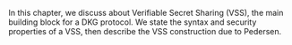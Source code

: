 In this chapter, we discuss about Verifiable Secret Sharing (VSS), the main building block for a DKG protocol. We state the syntax and security properties of a VSS, then describe the VSS construction due to Pedersen.